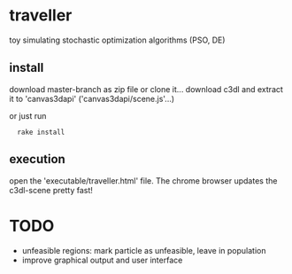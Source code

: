 # traveller
toy simulating stochastic optimization algorithms (PSO, DE)

## install

download master-branch as zip file or clone it...
download c3dl and extract it to 'canvas3dapi' ('canvas3dapi/scene.js'...)

or just run
```
  rake install
```

## execution

open the 'executable/traveller.html' file. The chrome browser updates the c3dl-scene pretty fast!

# TODO
- unfeasible regions: mark particle as unfeasible, leave in population
- improve graphical output and user interface
